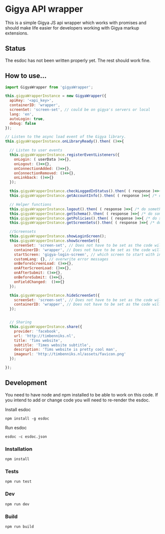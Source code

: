 # Gigya API wrapper
This is a simple Gigya JS api wrapper which works with promises and should make life easier for developers working with Gigya markup extensions.

## Status
The esdoc has not been written properly yet. The rest should work fine.

## How to use...

```js
import GigyaWrapper from 'gigyaWrapper';

this.gigyaWrapperInstance = new GigyaWrapper({
  apiKey: '<api_key>',
  containerID: 'wrapper',
  screenSet: 'screen-set', // could be on gigya's servers or local
  lang: 'en',
  autoLogin: true,
  debug: false
});

// Listen to the async load event of the Gigya library.
this.gigyaWrapperInstance.onLibraryReady().then( ()=>{

  // Listen to user events
  this.gigyaWrapperInstance.registerEventListeners({
    onLogin: ( userData )=>{},
    onLogout: ()=>{},
    onConnectionAdded: ()=>{},
    onConnectionRemoved: ()=>{},
    onLinkback: ()=>{}
  });

  this.gigyaWrapperInstance.checkLoggedInStatus().then( ( response )=>{ /* do something */ } );
  this.gigyaWrapperInstance.getAccountInfo().then( ( response )=>{ /* do something */ } );

  // Helper functions
  this.gigyaWrapperInstance.logout().then( ( response )=>{ /* do something */ } );
  this.gigyaWrapperInstance.getSchema().then( ( response )=>{ /* do something */ } );
  this.gigyaWrapperInstance.getPolicies().then( ( response )=>{ /* do something */ } );
  this.gigyaWrapperInstance.getScreenSets().then( ( response )=>{ /* do something */ } );

  //Screensets
  this.gigyaWrapperInstance.showLoginScreen();
  this.gigyaWrapperInstance.showScreenSet({
    screenSet: 'screen-set', // Does not have to be set as the code will use the screenSet provided in the options. With this you can overwrite it.
    containerID: 'wrapper', // Does not have to be set as the code will use the containerID provided in the options. With this you can overwrite it.
    startScreen: 'gigya-login-screen', // which screen to start with in the screenSet.
    customLang: {}, // overwrite error messages
    onBeforeScreenLoad: ()=>{},
    onAfterScreenLoad: ()=>{},
    onAfterSubmit: ()=>{},
    onBeforeSubmit: ()=>{},
    onFieldChanged:  ()=>{}
  });

  this.gigyaWrapperInstance.hideScreenSet({
    screenSet: 'screen-set', // Does not have to be set as the code will use the screenSet provided in the options. With this you can overwrite it.
    containerID: 'wrapper', // Does not have to be set as the code will use the containerID provided in the options. With this you can overwrite it.
  });


  // Sharing
  this.gigyaWrapperInstance.share({
    provider: 'facebook',
    url: 'http://timbenniks.nl',
    title: 'Tims website',
    subtitle: 'Times website subtitle',
    description: 'Tims website is pretty cool man',
    imageurl: 'http://timbenniks.nl/assets/favicon.png'
  });

});
```

## Development
You need to have node and npm installed to be able to work on this code.
If you intend to add or change code you will need to re-render the esdoc.

Install esdoc

`npm install -g esdoc`

Run esdoc

`esdoc -c esdoc.json`

### Installation
`npm install`

### Tests
`npm run test`

### Dev
`npm run dev`

### Build
`npm run build`
